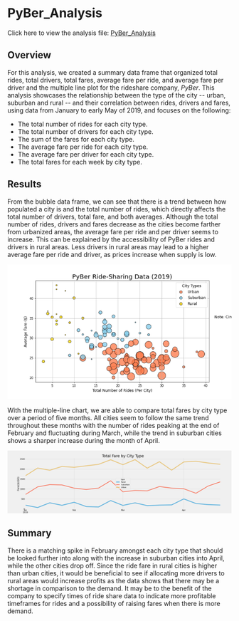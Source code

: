 # PyBer_Analysis
Click here to view the analysis file: [PyBer_Analysis](https://github.com/morganfredrick/PyBer_Analysis/blob/main/PyBer_Challenge.ipynb)

## Overview

For this analysis, we created a summary data frame that organized total rides, total drivers, total fares, average fare per ride, and average fare per driver and the multiple line plot for the rideshare company, *PyBer*. This analysis showcases the relationship between the type of the city -- urban, suburban and rural -- and their correlation between rides, drivers and fares, using data from January to early May of 2019, and focuses on the following: 

-	The total number of rides for each city type. 
-	The total number of drivers for each city type.
-	The sum of the fares for each city type.
-	The average fare per ride for each city type.
-	The average fare per driver for each city type.
-	The total fares for each week by city type. 

## Results

From the bubble data frame, we can see that there is a trend between how populated a city is and the total number of rides, which directly affects the total number of drivers, total fare, and both averages. Although the total number of rides, drivers and fares decrease as the cities become farther from urbanized areas, the average fare per ride and per driver seems to increase. This can be explained by the accessibility of PyBer rides and drivers in rural areas. Less drivers in rural areas may lead to a higher average fare per ride and driver, as prices increase when supply is low. 

![Summary Data](https://github.com/morganfredrick/PyBer_Analysis/blob/main/Analysis/Fig1.png)

With the multiple-line chart, we are able to compare total fares by city type over a period of five months. All cities seem to follow the same trend throughout these months with the number of rides peaking at the end of February and fluctuating during March, while the trend in suburban cities shows a sharper increase during the month of April.

![Fare Summary](https://github.com/morganfredrick/PyBer_Analysis/blob/main/PyBer_fare_summary.png)

## Summary

There is a matching spike in February amongst each city type that should be looked further into along with the increase in suburban cities into April, while the other cities drop off. Since the ride fare in rural cities is higher than urban cities, it would be beneficial to see if allocating more drivers to rural areas would increase profits as the data shows that there may be a shortage in comparison to the demand. It may be to the benefit of the company to specify times of ride share data to indicate more profitable timeframes for rides and a possibility of raising fares when there is more demand.
